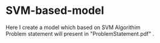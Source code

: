 # SVM-based-model
Here I create a model which based on SVM Algorithim \
Problem statement will present in "ProblemStatement.pdf" .
